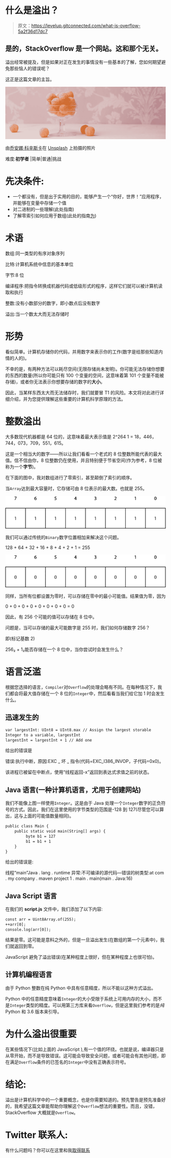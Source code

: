 # 什么是溢出？

> 原文：<https://levelup.gitconnected.com/what-is-overflow-5a2f36d17dc7>

## 是的，StackOverflow 是一个网站。这和那个无关。

溢出经常被提及，但是如果对正在发生的事情没有一些基本的了解，您如何期望避免那些恼人的错误呢？

这正是这篇文章的主旨。

![](img/36ff5d12430c6ba3684c9e3c84fa650b.png)

由[乔安娜·科辛斯卡](https://unsplash.com/@joannakosinska?utm_source=unsplash&utm_medium=referral&utm_content=creditCopyText)在 [Unsplash](https://unsplash.com/s/photos/overflow?utm_source=unsplash&utm_medium=referral&utm_content=creditCopyText) 上拍摄的照片

难度:**初学者** |简单|普通|挑战

# 先决条件:

*   一个都没有，但是出于实用的目的，能够产生一个“你好，世界！”应用程序，并能够在变量中存储一个值
*   对二进制的一些理解(此处指南)
*   了解零索引如何应用于数组(此处的指南[为](https://medium.com/swlh/zero-indexed-arrays-f752a47abf65))

# 术语

数组:同一类型的有序对象序列

比特:计算机系统中信息的基本单位

字节:8 位

编译程序:把指令转换成机器代码或低级形式的程序，这样它们就可以被计算机读取和执行

整数:没有小数部分的数字，即小数点后没有数字

溢出:当一个数太大而无法存储时

# 形势

看似简单。计算机存储你的代码，并用数字来表示你的工作(数字是给那些知道内情的人的)。

不幸的是，有两种方法可以耗尽空间(无限存储尚未发明)。你可能无法存储你想要的东西的数量(所以你可能只有 100 个变量的空间，这意味着第 101 个变量不能被存储)，或者你无法表示你想要存储的数字的**大小**。

因此，当某样东西太大而无法储存时，我们就要冒 T1 的风险。本文将对此进行详细介绍，并为您提供理解这些重要的计算机科学原理的方法。

# 整数溢出

大多数现代机器都是 64 位的，这意味着最大表示值是 2^264 1 = 18，446，744，073，709，551，615。

这是一个相当大的数字——所以让我们看看一个老式的 8 位整数所能代表的最大值。信不信由你，8 位整数仍在使用，并且特别便于节省空间(作为参考，8 位被称为一个**字节**)。

在下面的图中，我对数组进行了零索引，甚至颠倒了索引的顺序。

当`Array`达到最大容量时，它存储可由 8 位表示的最大数。也就是 255。

![](img/d1dc89df92f2d3fbd5b87e07f3cffec4.png)

我们可以通过传统的`Binary`数字位置相加来解决这个问题。

128 + 64 + 32 + 16 + 8 + 4 + 2 + 1 = 255

![](img/081f6ca03555ec9b32b53646b596682d.png)

同样，当所有位都设置为零时，可以存储在零中的最小可能值。结果值为零，因为

0 + 0 + 0 + 0 + 0 + 0 + 0 + 0 = 0

因此，有 256 个可能的值可以存储在 8 位中。

问题是，当可以存储的最大可能数字是 255 时，我们如何存储数字 256？

即(标记基数 2)

256₂ + 1₂能否存储在一个 8 位中，当你尝试时会发生什么？

# 语言泛滥

根据您选择的语言，`Compiler`对`Overflow`的处理会略有不同。在每种情况下，我们都会将最大值存储在一个 8 位的`Integer`中，然后看看当我们给它加 1 时会发生什么。

## 迅速发生的

```
var largestInt: UInt8 = UInt8.max // Assign the largest storable Integer to a variable, largestInt
largestInt = largestInt + 1 // Add one
```

给出的错误是

错误:执行中断，原因:EXC _ 坏 _ 指令(代码=EXC_I386_INVOP，子代码=0x0)。

该进程已被留在中断点，使用“线程返回-x”返回到表达式求值之前的状态。

## Java 语言(一种计算机语言，尤用于创建网站)

我们不能像上图一样使用`Integer`。这是由于 Java 处理一个`Integer`数字的正负符号的方式。因此，我们在这里使用的字节类型的范围是-128 到 127(尽管您可以算出，这与上面的可能值数量相同)。

```
public class Main {
    public static void main(String[] args) {
         byte b1 = 127
         b1 = b1 + 1
    }
}
```

给出的错误是:

线程“main”Java . lang . runtime 异常:不可编译的源代码—错误的树类型:<any>at com . my company . maven project 1 . main . main(main . Java:16)</any>

## Java Script 语言

在我们的 **script.js** 文件中，我们添加了以下内容:

```
const arr = Uint8Array.of(255);
++arr[0];
console.log(arr[0]);
```

结果是零。这可能是意料之外的，但是一旦溢出发生(在数组的第一个元素中)，我们就返回到零。

JavaScript 避免了溢出错误(在某种程度上很好，但在某种程度上也很可怕)。

## 计算机编程语言

由于 Python 整数在纯 Python 中具有任意精度，所以不能以这种方式溢出。

Python 中的任意精度意味着`Integer`的大小受限于系统上可用内存的大小，而不是`Integer`类型的精度。可以用第三方库来看`Overflow`，但是这里我们参考的是*纯* Python 和 3.6 版本来引导。

# 为什么溢出很重要

在某些情况下(比如上面的 JavaScript ),有一个值的环绕。也就是说，编译器只是从零开始，而不是导致错误。这可能会导致安全问题，或者可能会有其他问题，即在满足`Overflow`条件的已签名的`Integer`中没有正确表示符号。

# 结论:

溢出是计算机科学中的一个重要概念，也是你需要知道的。预先警告是预先准备好的，我希望这篇文章能帮助你理解这个`Overflow`想法的重要性。而且，没错，StackOverflow 大概就是`Overflow`。

# Twitter 联系人:

有什么问题吗？你可以在这里和我[取得联系](https://twitter.com/profile)